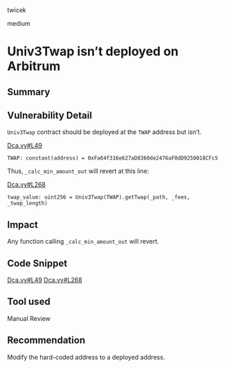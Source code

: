 twicek

medium

# Univ3Twap isn’t deployed on Arbitrum

## Summary

## Vulnerability Detail

`Univ3Twap` contract should be deployed at the `TWAP` address but isn’t.

[Dca.vy#L49](https://github.com/sherlock-audit/2023-06-unstoppable/blob/main/unstoppable-dex-audit/contracts/spot-dex/Dca.vy#L49)

```solidity
TWAP: constant(address) = 0xFa64f316e627aD8360de2476aF0dD9250018CFc5
```

Thus, `_calc_min_amount_out` will revert at this line:

[Dca.vy#L268](https://github.com/sherlock-audit/2023-06-unstoppable/blob/main/unstoppable-dex-audit/contracts/spot-dex/Dca.vy#L268)

```solidity
twap_value: uint256 = Univ3Twap(TWAP).getTwap(_path, _fees, _twap_length)
```

## Impact

Any function calling `_calc_min_amount_out`  will revert.

## Code Snippet
[Dca.vy#L49](https://github.com/sherlock-audit/2023-06-unstoppable/blob/main/unstoppable-dex-audit/contracts/spot-dex/Dca.vy#L49)
[Dca.vy#L268](https://github.com/sherlock-audit/2023-06-unstoppable/blob/main/unstoppable-dex-audit/contracts/spot-dex/Dca.vy#L268)

## Tool used

Manual Review

## Recommendation

Modify the hard-coded address to a deployed address.